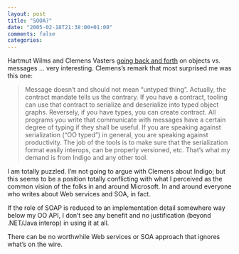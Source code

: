 ```yaml
---
layout: post
title: "SOOA?"
date: "2005-02-18T21:38:00+01:00"
comments: false
categories: 
---
```


<p>Hartmut Wilms and Clemens Vasters <a href="/blog/hw/2005/02/18/clemens_vasters_on_my_wrong_post_.html">going back and forth</a> on objects vs. messages &#8230; very interesting. Clemens&#8217;s remark that most surprised me was this one:</p>

<blockquote>
<p>Message doesn&#8217;t and should not mean &#8220;untyped thing&#8221;. Actually, the contract mandate tells us the contrary. If you have a contract, tooling can use that contract to serialize and deserialize into typed object graphs. Reversely, if you have types, you can create contract. All programs you write that communicate with messages have a certain degree of typing if they shall be useful. If you are speaking against serialization (&#8220;OO typed&#8221;) in general, you are speaking against productivity. The job of the tools is to make sure that the serialization format easily interops, can be properly versioned, etc. That&#8217;s what my demand is from Indigo and any other tool.</p>
</blockquote>

<p>I am totally puzzled. I&#8217;m not going to argue with Clemens about Indigo; but this seems to be a position totally conflicting with what I perceived as the common vision of the folks in and around Microsoft. In and around everyone who writes about Web services and SOA, in fact.</p>

<p>If the role of SOAP is reduced to an implementation detail somewhere way below my OO API, I don&#8217;t see any benefit and no justification (beyond .NET/Java interop) in using it at all. </p>

<p>There can be no worthwhile Web services or SOA approach that ignores what&#8217;s on the wire.</p>


